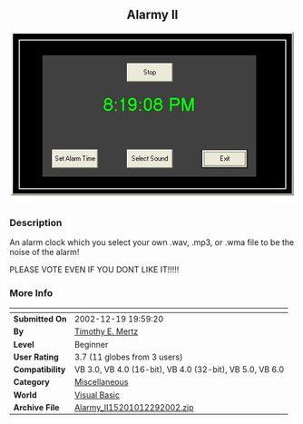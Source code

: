 ﻿<div align="center">

## Alarmy II

<img src="PIC200212291430514.JPG">
</div>

### Description

An alarm clock which you select your own .wav, .mp3, or .wma file to be the noise of the alarm!

PLEASE VOTE EVEN IF YOU DONT LIKE IT!!!!!
 
### More Info
 


<span>             |<span>
---                |---
**Submitted On**   |2002-12-19 19:59:20
**By**             |[Timothy E\. Mertz](https://github.com/Planet-Source-Code/PSCIndex/blob/master/ByAuthor/timothy-e-mertz.md)
**Level**          |Beginner
**User Rating**    |3.7 (11 globes from 3 users)
**Compatibility**  |VB 3\.0, VB 4\.0 \(16\-bit\), VB 4\.0 \(32\-bit\), VB 5\.0, VB 6\.0
**Category**       |[Miscellaneous](https://github.com/Planet-Source-Code/PSCIndex/blob/master/ByCategory/miscellaneous__1-1.md)
**World**          |[Visual Basic](https://github.com/Planet-Source-Code/PSCIndex/blob/master/ByWorld/visual-basic.md)
**Archive File**   |[Alarmy\_II15201012292002\.zip](https://github.com/Planet-Source-Code/timothy-e-mertz-alarmy-ii__1-41970/archive/master.zip)








